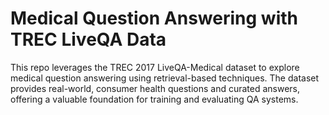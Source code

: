 # Medical Question Answering with TREC LiveQA Data

This repo leverages the TREC 2017 LiveQA-Medical dataset to explore medical question answering using retrieval-based techniques. The dataset provides real-world, consumer health questions and curated answers, offering a valuable foundation for training and evaluating QA systems.
